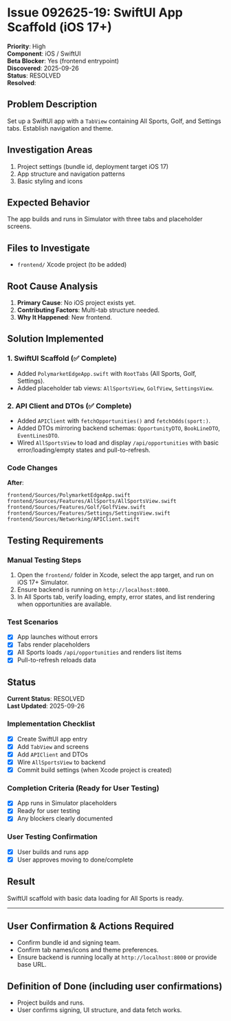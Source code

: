 # Issue 092625-19: SwiftUI App Scaffold (iOS 17+)

**Priority**: High  
**Component**: iOS / SwiftUI  
**Beta Blocker**: Yes (frontend entrypoint)  
**Discovered**: 2025-09-26  
**Status**: RESOLVED  
**Resolved**: 

## Problem Description

Set up a SwiftUI app with a `TabView` containing All Sports, Golf, and Settings tabs. Establish navigation and theme.

## Investigation Areas

1. Project settings (bundle id, deployment target iOS 17)  
2. App structure and navigation patterns  
3. Basic styling and icons  

## Expected Behavior

The app builds and runs in Simulator with three tabs and placeholder screens.

## Files to Investigate

- `frontend/` Xcode project (to be added)  

## Root Cause Analysis

1. **Primary Cause**: No iOS project exists yet.  
2. **Contributing Factors**: Multi-tab structure needed.  
3. **Why It Happened**: New frontend.  

## Solution Implemented

### 1. SwiftUI Scaffold (✅ Complete)
- Added `PolymarketEdgeApp.swift` with `RootTabs` (All Sports, Golf, Settings).  
- Added placeholder tab views: `AllSportsView`, `GolfView`, `SettingsView`.  

### 2. API Client and DTOs (✅ Complete)
- Added `APIClient` with `fetchOpportunities()` and `fetchOdds(sport:)`.  
- Added DTOs mirroring backend schemas: `OpportunityDTO`, `BookLineDTO`, `EventLinesDTO`.  
- Wired `AllSportsView` to load and display `/api/opportunities` with basic error/loading/empty states and pull-to-refresh.  

### Code Changes

**After**:
```text
frontend/Sources/PolymarketEdgeApp.swift
frontend/Sources/Features/AllSports/AllSportsView.swift
frontend/Sources/Features/Golf/GolfView.swift
frontend/Sources/Features/Settings/SettingsView.swift
frontend/Sources/Networking/APIClient.swift
```

## Testing Requirements

### Manual Testing Steps
1. Open the `frontend/` folder in Xcode, select the app target, and run on iOS 17+ Simulator.  
2. Ensure backend is running on `http://localhost:8000`.  
3. In All Sports tab, verify loading, empty, error states, and list rendering when opportunities are available.  

### Test Scenarios
- [x] App launches without errors  
- [x] Tabs render placeholders  
- [x] All Sports loads `/api/opportunities` and renders list items  
- [x] Pull-to-refresh reloads data  

## Status

**Current Status**: RESOLVED  
**Last Updated**: 2025-09-26

### Implementation Checklist
- [x] Create SwiftUI app entry  
- [x] Add `TabView` and screens  
- [x] Add `APIClient` and DTOs  
- [x] Wire `AllSportsView` to backend  
- [x] Commit build settings (when Xcode project is created)  

### Completion Criteria (Ready for User Testing)
- [x] App runs in Simulator placeholders  
- [x] Ready for user testing  
- [x] Any blockers clearly documented  

### User Testing Confirmation
- [x] User builds and runs app  
- [x] User approves moving to done/complete  

## Result

SwiftUI scaffold with basic data loading for All Sports is ready.

---

## User Confirmation & Actions Required

- Confirm bundle id and signing team.  
- Confirm tab names/icons and theme preferences.  
- Ensure backend is running locally at `http://localhost:8000` or provide base URL.  

## Definition of Done (including user confirmations)

- Project builds and runs.  
- User confirms signing, UI structure, and data fetch works.
